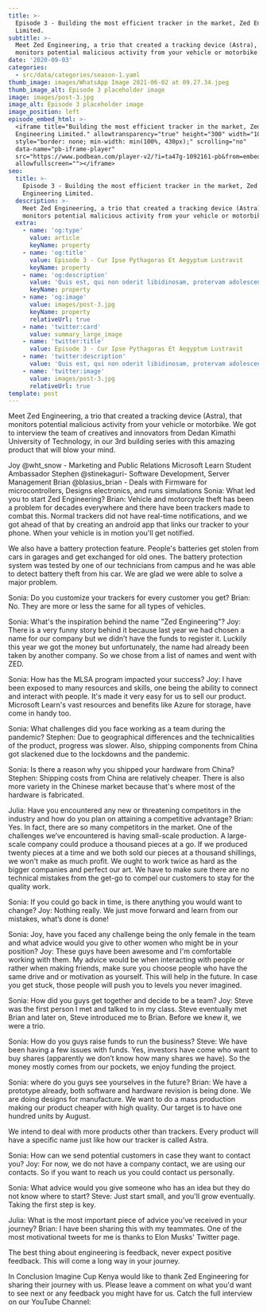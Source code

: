 ```yaml
---
title: >-
  Episode 3 - Building the most efficient tracker in the market, Zed Engineering
  Limited.
subtitle: >-
  Meet Zed Engineering, a trio that created a tracking device (Astra), that
  monitors potential malicious activity from your vehicle or motorbike.
date: '2020-09-03'
categories:
  - src/data/categories/season-1.yaml
thumb_image: images/WhatsApp Image 2021-06-02 at 09.27.34.jpeg
thumb_image_alt: Episode 3 placeholder image
image: images/post-3.jpg
image_alt: Episode 3 placeholder image
image_position: left
episode_embed_html: >-
  <iframe title="Building the most efficient tracker in the market, Zed
  Engineering Limited." allowtransparency="true" height="300" width="100%"
  style="border: none; min-width: min(100%, 430px);" scrolling="no"
  data-name="pb-iframe-player"
  src="https://www.podbean.com/player-v2/?i=ta47g-1092161-pb&from=embed&square=1&share=1&download=1&skin=f6f6f6&btn-skin=8bbb4e&size=300"
  allowfullscreen=""></iframe>
seo:
  title: >-
    Episode 3 - Building the most efficient tracker in the market, Zed
    Engineering Limited.
  description: >-
    Meet Zed Engineering, a trio that created a tracking device (Astra), that
    monitors potential malicious activity from your vehicle or motorbike.
  extra:
    - name: 'og:type'
      value: article
      keyName: property
    - name: 'og:title'
      value: Episode 3 - Cur Ipse Pythagoras Et Aegyptum Lustravit
      keyName: property
    - name: 'og:description'
      value: 'Quis est, qui non oderit libidinosam, protervam adolescentiam'
      keyName: property
    - name: 'og:image'
      value: images/post-3.jpg
      keyName: property
      relativeUrl: true
    - name: 'twitter:card'
      value: summary_large_image
    - name: 'twitter:title'
      value: Episode 3 - Cur Ipse Pythagoras Et Aegyptum Lustravit
    - name: 'twitter:description'
      value: 'Quis est, qui non oderit libidinosam, protervam adolescentiam'
    - name: 'twitter:image'
      value: images/post-3.jpg
      relativeUrl: true
template: post
---
```


Meet Zed Engineering, a trio that created a tracking device (Astra), that monitors potential malicious activity from your vehicle or motorbike. We got to interview the team of creatives and innovators from Dedan Kimathi University of Technology, in our 3rd building series with this amazing product that will blow your mind.

Joy @wht_snow - Marketing and Public Relations Microsoft Learn Student Ambassador
Stephen @stinekaguri- Software Development, Server Management
Brian @blasius_brian - Deals with Firmware for microcontrollers, Designs electronics, and runs simulations
Sonia: What led you to start Zed Engineering?
Brian: Vehicle and motorcycle theft has been a problem for decades everywhere and there have been trackers made to combat this. Normal trackers did not have real-time notifications, and we got ahead of that by creating an android app that links our tracker to your phone. When your vehicle is in motion you'll get notified.

We also have a battery protection feature. People's batteries get stolen from cars in garages and get exchanged for old ones. The battery protection system was tested by one of our technicians from campus and he was able to detect battery theft from his car. We are glad we were able to solve a major problem.

Sonia: Do you customize your trackers for every customer you get?
Brian: No. They are more or less the same for all types of vehicles.

Sonia: What's the inspiration behind the name "Zed Engineering"?
Joy: There is a very funny story behind it because last year we had chosen a name for our company but we didn’t have the funds to register it. Luckily this year we got the money but unfortunately, the name had already been taken by another company. So we chose from a list of names and went with ZED.

Sonia: How has the MLSA program impacted your success?
Joy: I have been exposed to many resources and skills, one being the ability to connect and interact with people. It's made it very easy for us to sell our product. Microsoft Learn's vast resources and benefits like Azure for storage, have come in handy too.

Sonia: What challenges did you face working as a team during the pandemic?
Stephen: Due to geographical differences and the technicalities of the product, progress was slower. Also, shipping components from China got slackened due to the lockdowns and the pandemic.

Sonia: Is there a reason why you shipped your hardware from China?
Stephen: Shipping costs from China are relatively cheaper. There is also more variety in the Chinese market because that's where most of the hardware is fabricated.

Julia: Have you encountered any new or threatening competitors in the industry and how do you plan on attaining a competitive advantage?
Brian: Yes. In fact, there are so many competitors in the market. One of the challenges we’ve encountered is having small-scale production. A large-scale company could produce a thousand pieces at a go. If we produced twenty pieces at a time and we both sold our pieces at a thousand shillings, we won't make as much profit. We ought to work twice as hard as the bigger companies and perfect our art. We have to make sure there are no technical mistakes from the get-go to compel our customers to stay for the quality work.

Sonia: If you could go back in time, is there anything you would want to change?
Joy: Nothing really. We just move forward and learn from our mistakes, what’s done is done!

Sonia: Joy, have you faced any challenge being the only female in the team and what advice would you give to other women who might be in your position?
Joy: These guys have been awesome and I'm comfortable working with them. My advice would be when interacting with people or rather when making friends, make sure you choose people who have the same drive and or motivation as yourself. This will help in the future. In case you get stuck, those people will push you to levels you never imagined.

Sonia: How did you guys get together and decide to be a team?
Joy: Steve was the first person I met and talked to in my class. Steve eventually met Brian and later on, Steve introduced me to Brian. Before we knew it, we were a trio.

Sonia: How do you guys raise funds to run the business?
Steve: We have been having a few issues with funds. Yes, investors have come who want to buy shares (apparently we don’t know how many shares we have). So the money mostly comes from our pockets, we enjoy funding the project.

Sonia: where do you guys see yourselves in the future?
Brian: We have a prototype already, both software and hardware revision is being done. We are doing designs for manufacture. We want to do a mass production making our product cheaper with high quality. Our target is to have one hundred units by August.

We intend to deal with more products other than trackers. Every product will have a specific name just like how our tracker is called Astra.

Sonia: How can we send potential customers in case they want to contact you?
Joy: For now, we do not have a company contact, we are using our contacts. So if you want to reach us you could contact us personally.

Sonia: What advice would you give someone who has an idea but they do not know where to start?
Steve: Just start small, and you'll grow eventually. Taking the first step is key.

Julia: What is the most important piece of advice you’ve received in your journey?
Brian: I have been sharing this with my teammates. One of the most motivational tweets for me is thanks to Elon Musks' Twitter page.

The best thing about engineering is feedback, never expect positive feedback. This will come a long way in your journey.

In Conclusion
Imagine Cup Kenya would like to thank Zed Engineering for sharing their journey with us. Please leave a comment on what you'd want to see next or any feedback you might have for us. Catch the full interview on our YouTube Channel:
